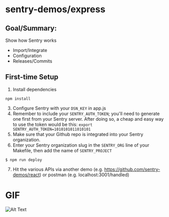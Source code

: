 # sentry-demos/express

## Goal/Summary:
Show how Sentry works
- Import/Integrate
- Configuration
- Releases/Commits

## First-time Setup
1. Install dependencies
```
npm install
```

3. Configure Sentry with your `DSN_KEY` in app.js
4. Remember to include your `SENTRY_AUTH_TOKEN`; you'll need to generate one
first from your Sentry server. After doing so, a cheap and easy way to use the
token would be this: `export SENTRY_AUTH_TOKEN=1010101011010101`
5. Make sure that your Github repo is integrated into your Sentry organization.
6. Enter your Sentry organization slug in the `SENTRY_ORG` line of your Makefile,
then add the name of `SENTRY_PROJECT`

```
$ npm run deploy
```
7. Hit the various APIs via another demo (e.g. https://github.com/sentry-demos/react) or postman (e.g. localhost:3001/handled)

# GIF
![Alt Text](express-js-demo.gif)

